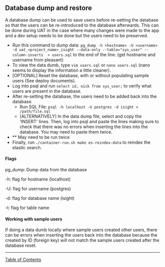## Database dump and restore

A database dump can be used to save users before re-setting the database so that the users can be re-introduced to the database afterwards. This can be done during UAT in the case where many changes were made to the app and a dev setup needs to be done but the users need to be preserved.

- Run this command to dump data:
	`pg_dump -h <hostname> -U <username> -d uat_<project_name>_isight --data-only --table="sys_user" --column-inserts  > users.sql` to the end of the line.
	(get hostname and username from pleasant)
- To view the data dumb, type `vim users.sql` or `nano users.sql` (nano seems to display the information a little cleaner).
- [OPTIONAL] Reset the database, with or without populating sample users (See deploy documents).
- Log into psql and run `select id, nick from sys_user;` to verify what users are present in the database.
- After re-setting the database, the users need to be added back into the database.
	- Run SQL File: `psql -h localhost -U postgres -d isight < /path/file.sql`
	- [ALTERNATIVELY] In the data dump file, select and copy the 'INSERT' lines. Then, log into psql and paste the lines making sure to check that there was no errors when inserting the lines into the database. You may need to paste them twice.
- ** May need to be run twice
- Finally, run `./container-run.sh make es-reindex-data` to reindex the elastic search.

#### Flags
pg_dump: Dump data from the database

-h: flag for hostname (localhost)

-U: flag for username (postgres)

-d: flag for database name (isight)

-t: flag for table name


#### Working with sample users
If doing a data dumb locally where sample users created other users, there can be errors when inserting the users back into the database because the created by ID (foreign key) will not match the sample users created after the database reset.

***
[Table of Contents](../README.md)